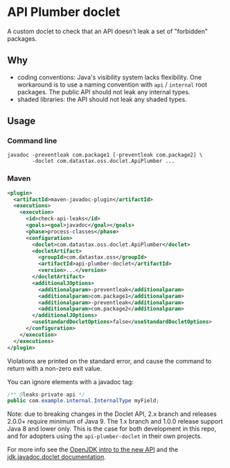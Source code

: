 # API Plumber doclet

A custom doclet to check that an API doesn't leak a set of "forbidden" packages.

## Why

* coding conventions: Java's visibility system lacks flexibility. One workaround is to use a naming
  convention with `api` / `internal` root packages. The public API should not leak any internal
  types.
* shaded libraries: the API should not leak any shaded types.

## Usage

### Command line

```
javadoc -preventleak com.package1 [-preventleak com.package2] \
        -doclet com.datastax.oss.doclet.ApiPlumber ...
```

### Maven

```xml
<plugin>
  <artifactId>maven-javadoc-plugin</artifactId>
  <executions>
    <execution>
      <id>check-api-leaks</id>
      <goals><goal>javadoc</goal></goals>
      <phase>process-classes</phase>
      <configuration>
        <doclet>com.datastax.oss.doclet.ApiPlumber</doclet>
        <docletArtifact>
          <groupId>com.datastax.oss</groupId>
          <artifactId>api-plumber-doclet</artifactId>
          <version>...</version>
        </docletArtifact>
        <additionalJOptions>
          <additionalparam>-preventleak</additionalparam>
          <additionalparam>com.package1</additionalparam>
          <additionalparam>-preventleak</additionalparam>
          <additionalparam>com.package2</additionalparam>
        </additionalJOptions>
        <useStandardDocletOptions>false</useStandardDocletOptions>
      </configuration>
    </execution>
  </executions>
</plugin>
```

Violations are printed on the standard error, and cause the command to return with a non-zero exit
value.

You can ignore elements with a javadoc tag:

```java
/** @leaks-private-api */
public com.example.internal.InternalType myField;
```

Note: due to breaking changes in the Doclet API, 2.x branch and releases 2.0.0+ require minimum of Java 9. The 1.x branch and 1.0.0 release support Java 8 and lower only. This is the case for both development in this repo, and for adopters using the `api-plumber-doclet` in their own projects.

For more info see the [OpenJDK intro to the new API](https://openjdk.org/groups/compiler/using-new-doclet.html) and the [jdk.javadoc.doclet documentation](https://docs.oracle.com/javase%2F9%2Fdocs%2Fapi%2F%2F/jdk/javadoc/doclet/package-summary.html).